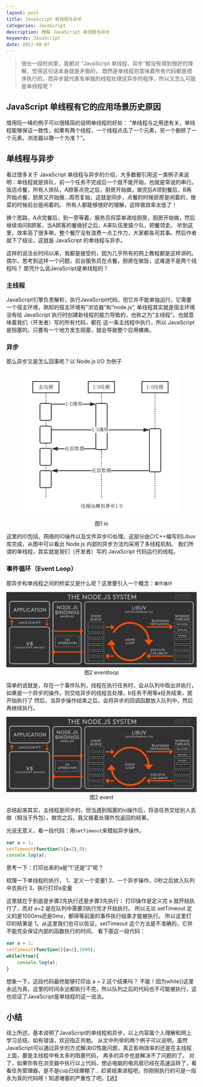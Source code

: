 ```yaml
---
layout: post
title: JavaScript 单线程与异步
categories: JavaScript
description: 理解 JavaScript 单线程与异步
keywords: JavaScript
date: 2017-08-07
---
```


> 很长一段时间里，我都对 “JavaScript 单线程、异步”都没有得到很好的理解，觉得这句话本身就是矛盾的，
既然是单线程则意味着所有代码都是顺序执行的，而异步就代表有单独的线程处理这异步的程序，所以又怎么可能是单线程呢？

## JavaScript 单线程有它的应用场景历史原因
借用阮一峰的例子可以很精简的说明单线程的好处：
“单线程与之用途有关，单线程能够保证一致性，如果有两个线程，一个线程点击了一个元素，另一个删除了一个元素，浏览器以哪一个为准？”。

## 单线程与异步
看过很多关于 JavaScript 单线程与异步的介绍，大多数都引用这一类例子来说明：单线程就是排队，前一个任务不完成后一个就不能开始，也就是常说的串行。
饭店点餐，所有人排队，A顾客点完之后，厨房开始做，做完后A领到餐后，B再开始点餐，厨房又开始做...周而复始，这就是同步，点餐的时候厨房是闲着的，做菜的时候前台是闲着的。
所有人都能够很好的理解，这样做效率太低了！

换个思路，A点完餐后，到一旁等着，服务员将菜单递给厨房，厨房开始做，然后继续询问B顾客，当A顾客的餐做好之后，A来队伍里插个队，把餐领走。
听到这里，效率高了很多嘛，整个餐厅没有浪费一点工作力，大家都各司其事。然后作者就下了结论，这就是 JavaScript 的单线程与异步。

这样的说法长时间以来，我都是接受的，因为几乎所有的网上教程都是这样讲的。偶尔，思考到这样一个问题，前台服务员在点餐，厨房在做饭，这难道不是两个线程吗？
那凭什么说JavaScript是单线程的？

### 主线程
JavaScript引擎负责解析，执行JavaScript代码，但它并不能单独运行，它需要一个宿主环境，熟知的宿主环境有“浏览器”和“node.js”,
单线程其实就是宿主环境没有给 JavaScript 执行时创建新线程的能力导致的，也称之为“主线程”。也就意味着我们（开发者）写的所有代码，都在
这一条主线程中执行，所以 JavaScript 是阻塞的。只要有一个地方发生阻塞，就会导致整个应用瘫痪。

### 异步
那么异步又是怎么回事呢？以 Node.js I/O 为例子
<p style="text-align: center;">
    <img src="/images/posts/io.png" alt="io">
    <br/>
    图1 io
</p>
这里的IO包括，网络的IO操作以及文件异步IO处理。这部分由C/C++编写的Libuv库完成，从图中可以看出 Node.js 内部的异步方法均采用了多线程机制。
我们所谓的单线程，其实就是我们（开发者）写的 JavaScript 代码运行的线程。

### 事件循环（Event Loop）
那异步和单线程之间的桥梁又是什么呢？这里要引入一个概念：`事件循环`
<p style="text-align: center;">
    <img src="/images/posts/eventloop.png" alt="eventloop">
    <br/>
    图2 eventloop
</p>
简单的说就是，存在一个事件队列，线程在执行任务时，会从队列中取出并执行，如果是一个异步的操作，则交给异步的线程去处理，b任务不用等a任务结束，就开始执行了
然后，当异步操作结束之后，会将异步的回调函数放入队列中，然后再继续执行。
<p style="text-align: center;">
    <img src="/images/posts/eventloop.png" alt="event">
    <br/>
    图2 event
</p>

总结起来其实，主线程是同步的，但当遇到阻塞的io操作后，将该任务交给别人去做（相当于外包），做完之后，我又接着处理外包返回的结果。

光说无意义，看一段代码：用`setTimeout`来模拟异步操作。

```javascript
var a = 1;
setTimeout(function(){a=2},0);
console.log(a);
```
思考一下：打印出来的a是“1”还是“2”呢？

梳理一下单线程的执行，
1、定义一个变量1
2、一个异步操作，0秒之后放入队列中去执行
3、执行打印a变量

这里就在于到底是步骤2先执行还是步骤3先执行： 打印操作是定义完 a 就开始执行了，而对 a=2 是在队列中需要3执行完才开始执行。
所以无论 setTimeout 定义的是1000ms还是0ms，都得等前面的事件执行结束才能被执行。
所以这里打印的结果是 1。从这里我们也可以佐证，setTimeout 这个方法是不准确的，它并不能完全保证内部的函数执行的时间。
看下面这一段代码：
```javascript
var a = 1;
setTimeout(function(){a=2},1000);
while(true){
    console.log(a);
}
```
想象一下，这段代码最终能够打印出 a = 2 这个结果吗？
不能！因为while()这里永远为真，这里的时间永远都执行不完，所以队列之后的代码也不可能被执行，这也验证了JavaScript是单线程的这一说法。

## 小结
综上所述，基本说明了JavaScript的单线程和异步，以上内容属个人理解和网上学习总结，如有错误，欢迎指正共勉。
从文中列举的两个例子可以说明，虽然JavaScript可以通过异步的方式解决IO性能问题，真正影响效率的还是在主线程上面，要是主线程中有太多的阻塞代码，
再多的异步也是解决不了问题的了。
对了，如果你有在浏览器中执行以上代码，想必电脑的电风扇已经在高速运转了，看看任务管理器，是不是cup已经爆棚了...
赶紧结束进程吧，你刚刚执行的可是一段永为真的代码呀！知道堵塞的严重性了吧。【逃】
